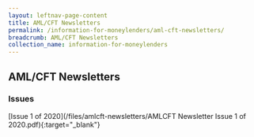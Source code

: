 ```yaml
---
layout: leftnav-page-content
title: AML/CFT Newsletters
permalink: /information-for-moneylenders/aml-cft-newsletters/
breadcrumb: AML/CFT Newsletters
collection_name: information-for-moneylenders
---
```

AML/CFT Newsletters
---
### Issues
[Issue 1 of 2020](/files/amlcft-newsletters/AMLCFT Newsletter Issue 1 of 2020.pdf){:target="_blank"}
